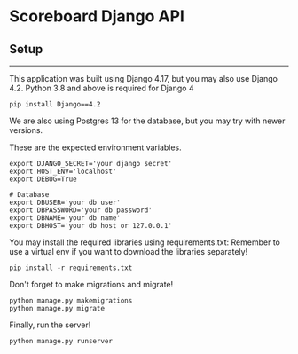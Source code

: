 # Scoreboard Django API 



## Setup
--- 

This application was built using Django 4.17, but you may also use Django 4.2.
Python 3.8 and above is required for Django 4
```
pip install Django==4.2
```

We are also using Postgres 13 for the database, but you may try with newer versions.

These are the expected environment variables.

```
export DJANGO_SECRET='your django secret'
export HOST_ENV='localhost'
export DEBUG=True

# Database
export DBUSER='your db user'
export DBPASSWORD='your db password'
export DBNAME='your db name'
export DBHOST='your db host or 127.0.0.1'
```

You may install the required libraries using requirements.txt:
Remember to use a virtual env if you want to download the libraries separately!
```
pip install -r requirements.txt
```

Don't forget to make migrations and migrate!
```
python manage.py makemigrations
python manage.py migrate
```
Finally, run the server!
```
python manage.py runserver
```

